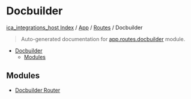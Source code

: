 # Docbuilder

[ica_integrations_host Index](../../../README.md#ica_integrations_host-index) / [App](../../index.md#app) / [Routes](../index.md#routes) / Docbuilder

> Auto-generated documentation for [app.routes.docbuilder](https://github.ibm.com/destiny/ica_integrations_host/blob/main/app/routes/docbuilder/__init__.py) module.

- [Docbuilder](#docbuilder)
  - [Modules](#modules)

## Modules

- [Docbuilder Router](./docbuilder_router.md)
